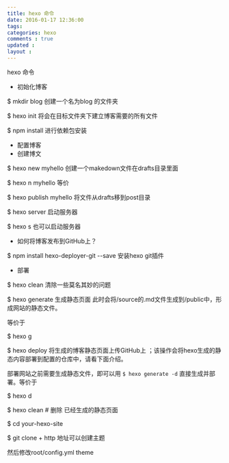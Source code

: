 ```yaml
---
title: hexo 命令
date: 2016-01-17 12:36:00
tags: 
categories: hexo
comments : true 
updated : 
layout : 
---
```


hexo 命令

*  初始化博客

$ mkdir  blog   创建一个名为blog 的文件夹

$ hexo init   将会在目标文件夹下建立博客需要的所有文件

$ npm install  进行依赖包安装

* 配置博客
* 创建博文

$ hexo new  myhello   创建一个makedown文件在drafts目录里面

$ hexo n  myhello  等价

$ hexo publish myhello  将文件从drafts移到post目录

$ hexo server    启动服务器 

$ hexo s  也可以启动服务器

*  如何将博客发布到GitHub上？

$ npm install hexo-deployer-git --save   安装hexo git插件

*  部署

$ hexo clean  清除一些莫名其妙的问题

$ hexo generate    生成静态页面  此时会将/source的.md文件生成到/public中，形成网站的静态文件。

等价于 

$ hexo g 

$ hexo deploy   将生成的博客静态页面上传GitHub上 ；该操作会将hexo生成的静态内容部署到配置的仓库中，请看下面介绍。

部署网站之前需要生成静态文件，即可以用 `$ hexo generate -d` 直接生成并部署。等价于

$ hexo d 

$ hexo clean #   删除 已经生成的静态页面

$ cd your-hexo-site 

$ git clone  + http  地址可以创建主题

然后修改root/config.yml    theme   

